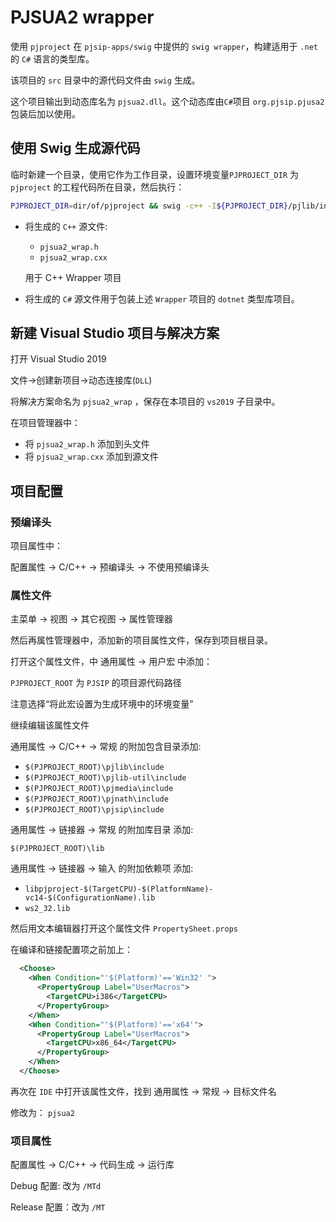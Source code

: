 # PJSUA2 wrapper

使用 `pjproject` 在 `pjsip-apps/swig` 中提供的 `swig wrapper`，构建适用于 `.net` 的 `C#` 语言的类型库。

该项目的 `src` 目录中的源代码文件由 `swig` 生成。

这个项目输出到动态库名为 `pjsua2.dll`。这个动态库由`C#`项目 `org.pjsip.pjusa2`包装后加以使用。

## 使用 Swig 生成源代码

临时新建一个目录，使用它作为工作目录，设置环境变量`PJPROJECT_DIR` 为  `pjproject` 的工程代码所在目录，然后执行：

```sh
PJPROJECT_DIR=dir/of/pjproject && swig -c++ -I${PJPROJECT_DIR}/pjlib/include -I${PJPROJECT_DIR}/pjlib-util/include -I${PJPROJECT_DIR}/pjmedia/include -I${PJPROJECT_DIR}/pjsip/include -I${PJPROJECT_DIR}/pjnath/include -csharp -outcurrentdir -outdir . -namespace org.pjsip.pjsua2 ${PJPROJECT_DIR}/pjsip-apps/src/swig/pjsua2.i
```

- 将生成的 `C++` 源文件:

  - `pjsua2_wrap.h`
  - `pjsua2_wrap.cxx`

  用于 C++ Wrapper 项目

- 将生成的 `C#` 源文件用于包装上述 `Wrapper` 项目的 `dotnet` 类型库项目。

## 新建 Visual Studio 项目与解决方案

打开 Visual Studio 2019

文件->创建新项目->动态连接库(`DLL`)

将解决方案命名为 `pjsua2_wrap` ，保存在本项目的 `vs2019` 子目录中。

在项目管理器中：

- 将 `pjsua2_wrap.h` 添加到头文件
- 将 `pjsua2_wrap.cxx` 添加到源文件

## 项目配置

### 预编译头

项目属性中：

配置属性 -> C/C++ -> 预编译头 -> 不使用预编译头

### 属性文件

主菜单 -> 视图 -> 其它视图 -> 属性管理器

然后再属性管理器中，添加新的项目属性文件，保存到项目根目录。

打开这个属性文件，中 通用属性 -> 用户宏 中添加：

`PJPROJECT_ROOT` 为 `PJSIP` 的项目源代码路径

注意选择“将此宏设置为生成环境中的环境变量”

继续编辑该属性文件

通用属性 -> C/C++ -> 常规 的附加包含目录添加:

- `$(PJPROJECT_ROOT)\pjlib\include`
- `$(PJPROJECT_ROOT)\pjlib-util\include`
- `$(PJPROJECT_ROOT)\pjmedia\include`
- `$(PJPROJECT_ROOT)\pjnath\include`
- `$(PJPROJECT_ROOT)\pjsip\include`

通用属性 -> 链接器 -> 常规 的附加库目录 添加:

`$(PJPROJECT_ROOT)\lib`

通用属性 -> 链接器 -> 输入 的附加依赖项 添加:

- `libpjproject-$(TargetCPU)-$(PlatformName)-vc14-$(ConfigurationName).lib`
- `ws2_32.lib`

然后用文本编辑器打开这个属性文件 `PropertySheet.props`

在编译和链接配置项之前加上：

```xml
  <Choose>
    <When Condition="'$(Platform)'=='Win32' ">
      <PropertyGroup Label="UserMacros">
        <TargetCPU>i386</TargetCPU>
      </PropertyGroup>
    </When>
    <When Condition="'$(Platform)'=='x64'">
      <PropertyGroup Label="UserMacros">
        <TargetCPU>x86_64</TargetCPU>
      </PropertyGroup>
    </When>
  </Choose>
```

再次在 `IDE` 中打开该属性文件，找到 通用属性 -> 常规 -> 目标文件名

修改为： `pjsua2`

### 项目属性

配置属性 -> C/C++ -> 代码生成 -> 运行库

Debug 配置: 改为 `/MTd`

Release 配置：改为 `/MT`

